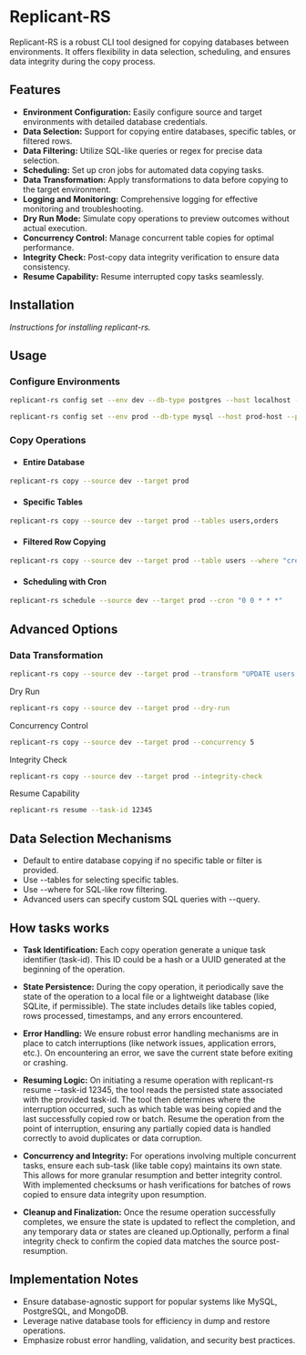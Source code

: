 # Replicant-RS

Replicant-RS is a robust CLI tool designed for copying databases between environments. It offers flexibility in data selection, scheduling, and ensures data integrity during the copy process.

## Features

- **Environment Configuration:** Easily configure source and target environments with detailed database credentials.
- **Data Selection:** Support for copying entire databases, specific tables, or filtered rows.
- **Data Filtering:** Utilize SQL-like queries or regex for precise data selection.
- **Scheduling:** Set up cron jobs for automated data copying tasks.
- **Data Transformation:** Apply transformations to data before copying to the target environment.
- **Logging and Monitoring:** Comprehensive logging for effective monitoring and troubleshooting.
- **Dry Run Mode:** Simulate copy operations to preview outcomes without actual execution.
- **Concurrency Control:** Manage concurrent table copies for optimal performance.
- **Integrity Check:** Post-copy data integrity verification to ensure data consistency.
- **Resume Capability:** Resume interrupted copy tasks seamlessly.

## Installation
*Instructions for installing replicant-rs.*

## Usage
### Configure Environments
```bash
replicant-rs config set --env dev --db-type postgres --host localhost --port 5432 --user dev_user --password dev_pass

replicant-rs config set --env prod --db-type mysql --host prod-host --port 3306 --user prod_user --password prod_pass
```

### Copy Operations
- #### Entire Database

```bash
replicant-rs copy --source dev --target prod
```

- #### Specific Tables

```bash
replicant-rs copy --source dev --target prod --tables users,orders
```

- #### Filtered Row Copying

```bash
replicant-rs copy --source dev --target prod --table users --where "created_at > '2023-01-01'"
```

- #### Scheduling with Cron

```bash
replicant-rs schedule --source dev --target prod --cron "0 0 * * *"
```

## Advanced Options
### Data Transformation

```bash
replicant-rs copy --source dev --target prod --transform "UPDATE users SET email = CONCAT('dev_', email)"
```

Dry Run

```bash
replicant-rs copy --source dev --target prod --dry-run
```

Concurrency Control

```bash
replicant-rs copy --source dev --target prod --concurrency 5
```

Integrity Check

```bash
replicant-rs copy --source dev --target prod --integrity-check
```

Resume Capability

```bash
replicant-rs resume --task-id 12345
```

## Data Selection Mechanisms

- Default to entire database copying if no specific table or filter is provided.
- Use --tables for selecting specific tables.
- Use --where for SQL-like row filtering.
- Advanced users can specify custom SQL queries with --query.

## How tasks works

- **Task Identification:** Each copy operation generate a unique task identifier (task-id). This ID could be a hash or a UUID generated at the beginning of the operation.

- **State Persistence:** During the copy operation, it periodically save the state of the operation to a local file or a lightweight database (like SQLite, if permissible). The state includes details like tables copied, rows processed, timestamps, and any errors encountered.

- **Error Handling:** We ensure robust error handling mechanisms are in place to catch interruptions (like network issues, application errors, etc.). On encountering an error, we save the current state before exiting or crashing.

- **Resuming Logic:** On initiating a resume operation with replicant-rs resume --task-id 12345, the tool reads the persisted state associated with the provided task-id.
The tool then determines where the interruption occurred, such as which table was being copied and the last successfully copied row or batch.
Resume the operation from the point of interruption, ensuring any partially copied data is handled correctly to avoid duplicates or data corruption.

- **Concurrency and Integrity:** For operations involving multiple concurrent tasks, ensure each sub-task (like table copy) maintains its own state. This allows for more granular resumption and better integrity control. With implemented checksums or hash verifications for batches of rows copied to ensure data integrity upon resumption.

- **Cleanup and Finalization:** Once the resume operation successfully completes, we ensure the state is updated to reflect the completion, and any temporary data or states are cleaned up.Optionally, perform a final integrity check to confirm the copied data matches the source post-resumption.

## Implementation Notes
- Ensure database-agnostic support for popular systems like MySQL, PostgreSQL, and MongoDB.
- Leverage native database tools for efficiency in dump and restore operations.
- Emphasize robust error handling, validation, and security best practices.